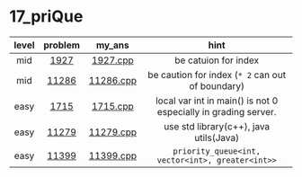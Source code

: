 # 17_priQue
| level | problem | my_ans | hint |
| :--: | :--: | :--: | :--: |
| mid | [1927](https://www.acmicpc.net/problem/1927) | [1927.cpp](./1927/1927.cpp) | be catuion for index |
| mid | [11286](https://www.acmicpc.net/problem/11286) | [11286.cpp](./11286/11286.cpp) | be caution for index (`* 2` can out of boundary) |
| easy | [1715](https://www.acmicpc.net/problem/1715) | [1715.cpp](./1715/1715.cpp) | local var int in main() is not 0 especially in grading server. |
| easy | [11279](https://www.acmicpc.net/problem/11279) | [11279.cpp](./11279/11279.cpp) | use std library(c++), java utils(Java) |
| easy | [11399](https://www.acmicpc.net/problem/11399) | [11399.cpp](./11399/11399.cpp) | `priority_queue<int, vector<int>, greater<int>>` |
